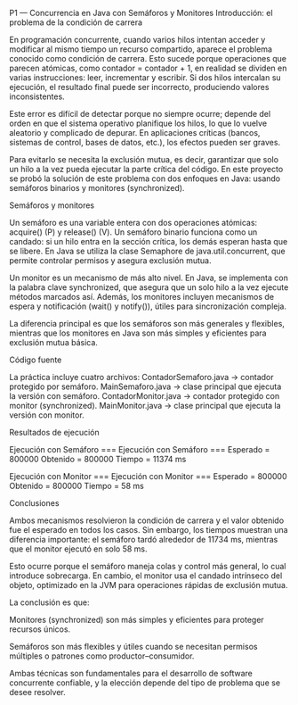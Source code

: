 P1 — Concurrencia en Java con Semáforos y Monitores
Introducción: el problema de la condición de carrera

En programación concurrente, cuando varios hilos intentan acceder y modificar al mismo tiempo un recurso compartido, aparece el problema conocido como condición de carrera. Esto sucede porque operaciones que parecen atómicas, como contador = contador + 1, en realidad se dividen en varias instrucciones: leer, incrementar y escribir. Si dos hilos intercalan su ejecución, el resultado final puede ser incorrecto, produciendo valores inconsistentes.

Este error es difícil de detectar porque no siempre ocurre; depende del orden en que el sistema operativo planifique los hilos, lo que lo vuelve aleatorio y complicado de depurar. En aplicaciones críticas (bancos, sistemas de control, bases de datos, etc.), los efectos pueden ser graves.

Para evitarlo se necesita la exclusión mutua, es decir, garantizar que solo un hilo a la vez pueda ejecutar la parte crítica del código. En este proyecto se probó la solución de este problema con dos enfoques en Java: usando semáforos binarios y monitores (synchronized).

Semáforos y monitores

Un semáforo es una variable entera con dos operaciones atómicas: acquire() (P) y release() (V). Un semáforo binario funciona como un candado: si un hilo entra en la sección crítica, los demás esperan hasta que se libere. En Java se utiliza la clase Semaphore de java.util.concurrent, que permite controlar permisos y asegura exclusión mutua.

Un monitor es un mecanismo de más alto nivel. En Java, se implementa con la palabra clave synchronized, que asegura que un solo hilo a la vez ejecute métodos marcados así. Además, los monitores incluyen mecanismos de espera y notificación (wait() y notify()), útiles para sincronización compleja.

La diferencia principal es que los semáforos son más generales y flexibles, mientras que los monitores en Java son más simples y eficientes para exclusión mutua básica.

Código fuente

La práctica incluye cuatro archivos:
ContadorSemaforo.java → contador protegido por semáforo.
MainSemaforo.java → clase principal que ejecuta la versión con semáforo.
ContadorMonitor.java → contador protegido con monitor (synchronized).
MainMonitor.java → clase principal que ejecuta la versión con monitor.

Resultados de ejecución

Ejecución con Semáforo
=== Ejecución con Semáforo ===
Esperado = 800000
Obtenido = 800000
Tiempo   = 11374 ms

Ejecución con Monitor
=== Ejecución con Monitor ===
Esperado = 800000
Obtenido = 800000
Tiempo   = 58 ms

Conclusiones

Ambos mecanismos resolvieron la condición de carrera y el valor obtenido fue el esperado en todos los casos. Sin embargo, los tiempos muestran una diferencia importante: el semáforo tardó alrededor de 11734 ms, mientras que el monitor ejecutó en solo 58 ms.

Esto ocurre porque el semáforo maneja colas y control más general, lo cual introduce sobrecarga. En cambio, el monitor usa el candado intrínseco del objeto, optimizado en la JVM para operaciones rápidas de exclusión mutua.

La conclusión es que:

Monitores (synchronized) son más simples y eficientes para proteger recursos únicos.

Semáforos son más flexibles y útiles cuando se necesitan permisos múltiples o patrones como productor–consumidor.

Ambas técnicas son fundamentales para el desarrollo de software concurrente confiable, y la elección depende del tipo de problema que se desee resolver.
